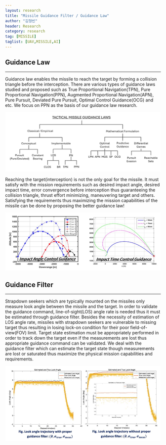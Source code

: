 ```yaml
---
layout: research
title: "Missile Guidance Filter / Guidance Law"
author: "김형빈"
header: Research 
category: research 
tag: [MISSILE]
taglist: [UAV,MISSILE,AI]
---
```


## Guidance Law

---

Guidance law enables the missile to reach the target by forming a collision triangle before the interception. There are various types of guidance laws studied and proposed such as True Proportional Navigation(TPN), Pure Proportional Navigation(PPN), Augmented Proportional Navigation(APN), Pure Pursuit, Deviated Pure Pursuit, Optimal Control Guidance(OCG) and etc. We focus on PPN as the basis of our guidance law research.

![image1](/assets/img/missileTopic1/image1.jpg)


Reaching the target(interception) is not the only goal for the missile. It must satisfy with the mission requirements such as desired impact angle, desired impact time, error convergence before interception thus guaranteeing the collision triangle, thrust effort minimizing, maneuvering target and others. Satisfying the requirements thus maximizing the mission capabilities of the missile can be done by proposing the better guidance law!

![image2](/assets/img/missileTopic1/image2.jpg)


## Guidance Filter

---

Strapdown seekers which are typically mounted on the missiles only measure look angle between the missile and the target. In order to validate the guidance command, line-of-sight(LOS) angle rate is needed thus it must be estimated through guidance filter. Besides the necessity of estimation of LOS angle rate, missiles with strapdown seekers are vulnerable to missing target thus resulting in losing lock-on condition for their poor field-of-view(FOV) limit. Target state estimation must be appropriately performed in order to track down the target even if the measurements are lost thus appropriate guidance command can be validated. We deal with the guidance filter which can estimate the target state though measurements are lost or saturated thus maximize the physical mission capabilities and requirements.


![image3](/assets/img/missileTopic1/image3.jpg)
